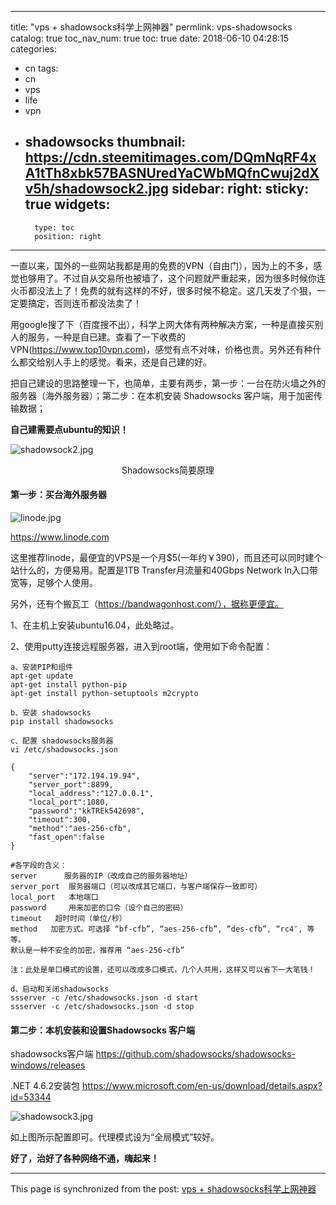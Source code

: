 
---
title: "vps + shadowsocks科学上网神器"
permlink: vps-shadowsocks
catalog: true
toc_nav_num: true
toc: true
date: 2018-06-10 04:28:15
categories:
- cn
tags:
- cn
- vps
- life
- vpn
- shadowsocks
thumbnail: https://cdn.steemitimages.com/DQmNqRF4xA1tTh8xbk57BASNUredYaCWbMQfnCwuj2dXv5h/shadowsock2.jpg
sidebar:
    right:
        sticky: true
widgets:
    -
        type: toc
        position: right
---


一直以来，国外的一些网站我都是用的免费的VPN（自由门），因为上的不多，感觉也够用了。不过自从交易所也被墙了，这个问题就严重起来，因为很多时候你连火币都没法上了！免费的就有这样的不好，很多时候不稳定。这几天发了个狠，一定要搞定，否则连币都没法卖了！

用google搜了下（百度搜不出），科学上网大体有两种解决方案，一种是直接买别人的服务，一种是自已建。查看了一下收费的VPN(https://www.top10vpn.com)，感觉有点不对味，价格也贵。另外还有种什么都交给别人手上的感觉。看来，还是自己建的好。

把自己建设的思路整理一下，也简单，主要有两步，第一步：一台在防火墙之外的服务器（海外服务器）；第二步：在本机安装 Shadowsocks 客户端，用于加密传输数据；

**自己建需要点ubuntu的知识！**

![shadowsock2.jpg](https://cdn.steemitimages.com/DQmNqRF4xA1tTh8xbk57BASNUredYaCWbMQfnCwuj2dXv5h/shadowsock2.jpg)

<center>Shadowsocks简要原理</center>

#### 第一步：买台海外服务器
![linode.jpg](https://cdn.steemitimages.com/DQmf6DPgxherJAhFfUqc4DmaVnS4KPkEwbREasV53aGjcSk/linode.jpg)

https://www.linode.com

这里推荐linode，最便宜的VPS是一个月$5(一年约￥390)，而且还可以同时建个站什么的，方便易用。配置是1TB Transfer月流量和40Gbps Network In入口带宽等，足够个人使用。

另外，还有个搬瓦工（https://bandwagonhost.com/），据称更便宜。

1、在主机上安装ubuntu16.04，此处略过。

2、使用putty连接远程服务器，进入到root端，使用如下命令配置：
```
a、安装PIP和组件
apt-get update
apt-get install python-pip
apt-get install python-setuptools m2crypto

b、安装 shadowsocks
pip install shadowsocks

c、配置 shadowsocks服务器
vi /etc/shadowsocks.json

{
    "server":"172.194.19.94",
    "server_port":8899,
    "local_address":"127.0.0.1",
    "local_port":1080,
    "password":"kkTREk542698",
    "timeout":300,
    "method":"aes-256-cfb",
    "fast_open":false
}

#各字段的含义：
server	    服务器的IP（改成自己的服务器地址）
server_port  服务器端口（可以改成其它端口，与客户端保存一致即可）
local_port	 本地端口
password	 用来加密的口令（设个自己的密码）
timeout	  超时时间（单位/秒）
method	 加密方式。可选择 “bf-cfb”, “aes-256-cfb”, “des-cfb”, “rc4″, 等等。
默认是一种不安全的加密，推荐用 “aes-256-cfb”

注：此处是单口模式的设置，还可以改成多口模式，几个人共用，这样又可以省下一大笔钱！

d、启动和关闭shadowsocks
ssserver -c /etc/shadowsocks.json -d start
ssserver -c /etc/shadowsocks.json -d stop
```

#### 第二步：本机安装和设置Shadowsocks 客户端

shadowsocks客户端
https://github.com/shadowsocks/shadowsocks-windows/releases

.NET 4.6.2安装包
https://www.microsoft.com/en-us/download/details.aspx?id=53344

![shadowsock3.jpg](https://cdn.steemitimages.com/DQmX8L6SRneXzpPqConMqnhWCJ1hCF8esR2V7kK7QFHgEuk/shadowsock3.jpg)

如上图所示配置即可。代理模式设为“全局模式”较好。

**好了，治好了各种网络不通，嗨起来！**

- - -

This page is synchronized from the post: [vps + shadowsocks科学上网神器](https://steemit.com/@lemooljiang/vps-shadowsocks)
